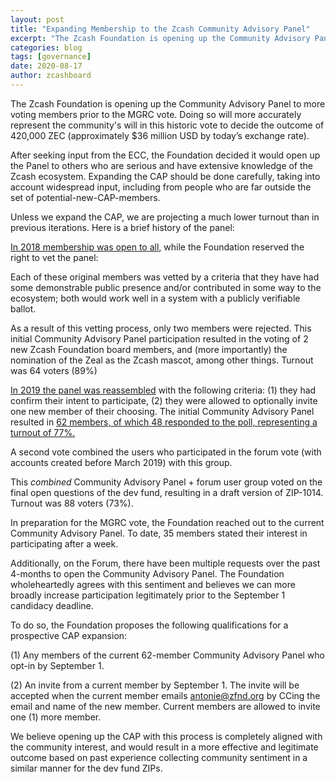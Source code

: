 ```yaml
---
layout: post
title: "Expanding Membership to the Zcash Community Advisory Panel"
excerpt: "The Zcash Foundation is opening up the Community Advisory Panel to more voting members prior to the MGRC vote."
categories: blog
tags: [governance]
date: 2020-08-17
author: zcashboard
---
```


The Zcash Foundation is opening up the Community Advisory Panel to more voting members prior to the MGRC vote. Doing so will more accurately represent the community's will in this historic vote to decide the outcome of 420,000 ZEC (approximately $36 million USD by today’s exchange rate). 

After seeking input from the ECC,   the Foundation decided it would open up the Panel to others who are serious and have extensive knowledge of the Zcash ecosystem. Expanding the CAP should be done carefully, taking into account widespread input, including from people who are far outside the set of potential-new-CAP-members.

Unless we expand the CAP, we are projecting a much lower turnout than in previous iterations. Here is a brief history of the panel:

[In 2018 membership was open to all,](https://www.zfnd.org/blog/zcon0-and-community-governance/) while the Foundation reserved the right to vet the panel:

Each of these original members was vetted by a criteria that they have had some demonstrable public presence and/or contributed in some way to the ecosystem; both would work well in a system with a publicly verifiable ballot.

As a result of this vetting process, only two members were rejected. This initial Community Advisory Panel participation resulted in the voting of 2 new Zcash Foundation board members, and (more importantly) the nomination of the Zeal as the Zcash mascot, among other things. Turnout was 64 voters (89%)

[In 2019 the panel was reassembled](https://www.zfnd.org/governance/community-advisory-panel/) with the following criteria: (1) they had confirm their intent to participate, (2) they were allowed to optionally invite one new member of their choosing. The initial Community Advisory Panel resulted in [62 members, of which 48 responded to the poll, representing a turnout of 77%.](https://www.zfnd.org/blog/community-sentiment-collection-results/)

A second vote combined the users who participated in the forum vote (with accounts created before March 2019) with this group.

This _combined_ Community Advisory Panel + forum user group voted on the final open questions of the dev fund, resulting in a draft version of ZIP-1014. Turnout was 88 voters (73%).

In preparation for the MGRC vote, the Foundation reached out to the current Community Advisory Panel. To date, 35 members stated their interest in participating after a week.

Additionally, on the Forum, there have been multiple requests over the past 4-months to open the Community Advisory Panel. The Foundation wholeheartedly agrees with this sentiment and believes we can more broadly increase participation legitimately prior to the September 1 candidacy deadline.

To do so, the Foundation proposes the following qualifications for a prospective CAP expansion:

(1) Any members of the current 62-member Community Advisory Panel who opt-in by September 1.

(2) An invite from a current member by September 1. The invite will be accepted when the current member emails [antonie@zfnd.org](mailto:antonie@zfnd.org) by CCing the email and name of the new member. Current members are allowed to invite one (1) more member.

We believe opening up the CAP with this process is completely aligned with the community interest, and would result in a more effective and legitimate outcome based on past experience collecting community sentiment in a similar manner for the dev fund ZIPs.

